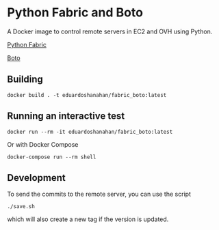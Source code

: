 # Python Fabric and Boto

A Docker image to control remote servers in EC2 and OVH using Python.

[Python Fabric](http://www.fabfile.org/)

[Boto](https://github.com/boto/boto3)

## Building

```
docker build . -t eduardoshanahan/fabric_boto:latest
```

## Running an interactive test

```
docker run --rm -it eduardoshanahan/fabric_boto:latest
```

Or with Docker Compose

```
docker-compose run --rm shell
```

## Development

To send the commits to the remote server, you can use the script

```
./save.sh
```

which will also create a new tag if the version is updated.
